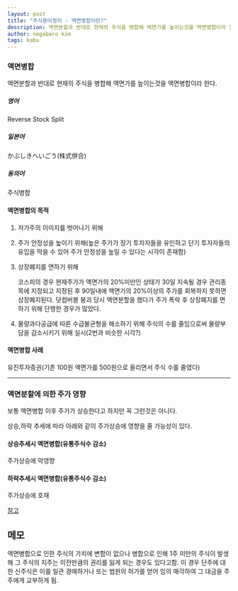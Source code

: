 ```yaml
---
layout: post
title: "주식용어정리 - 액면병합이란?"
description: 액면분할과 반대로 현재의 주식을 병합해 액면가를 높이는것을 액면병합이라 한다.
author: negabaro kim
tags: kabu
---
```


### 액면병합

액면분할과 반대로 현재의 주식을 병합해 액면가를 높이는것을 액면병합이라 한다.

##### 영어

Reverse Stock Split

##### 일본어

かぶしきへいごう(株式併合)

##### 동의어

주식병합

#### 액면병합의 목적

1. 저가주의 이미지를 벗어나기 위해

2. 주가 안정성을 높이기 위해(높은 주가가 장기 투자자들을 유인하고 단기 투자자들의 유입을 막을 수 있어 주가 안정성을 높일 수 있다는 시각이 존재함)

3. 상장폐지를 면하기 위해

   코스피의 경우 현재주가가 액면가의 20%미만인 상태가 30일 지속될 경우 관리종목에 지정되고 지정된 후 90일내에 액면가의 20%이상의 주가를 회복하지 못하면 상장폐지된다. 닷컴버블 붕괴 당시 액면분할을 했다가 주가 폭락 후 상장폐지를 면하기 위해 단행한 경우가 많았다.

4. 물량과다공급에 따른 수급불균형을 해소하기 위해 주식의 수를 줄임으로써 물량부담을 감소시키기 위해 실시(2번과 비슷한 시각?)

#### 액면병합 사례

유진투자증권(기존 100원 액면가를 500원으로 올리면서 주식 수를 줄였다)


---


### 액면분할에 의한 주가 영향

보통 액면병합 이후 주가가 상승한다고 하지만 꼭 그런것은 아니다.

상승,하락 추세에 따라 아래와 같이 주가상승에 영향을 줄 가능성이 있다.

#### 상승추세시 액면병합(유통주식수 감소)

주가상승에 악영향

#### 하락추세시 액면병합(유통주식수 감소)

주가상승에 호재

[참고]

[참고]: https://m.blog.naver.com/PostView.nhn?blogId=canff&logNo=30138344458&proxyReferer=https:%2F%2Fwww.google.com%2F

## 메모

액면병합으로 인한 주식의 가치에 변함이 없으나 병합으로 인해 1주 미만의 주식이 발생해 그 주식의 지주는 이전만큼의 권리를 잃게 되는 경우도 있다고함.
이 경우 단주에 대한 신주식은 이를 일관 경매하거나 또는 법원의 허가를 얻어 임의 매각하여 그 대금을 주주에게 교부하게 됨.

